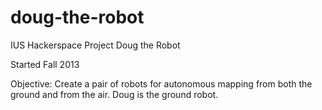 doug-the-robot
==============

IUS Hackerspace
Project
Doug the Robot

Started Fall 2013

Objective: Create a pair of robots for autonomous mapping from both the ground and from the air. Doug is the ground robot.
